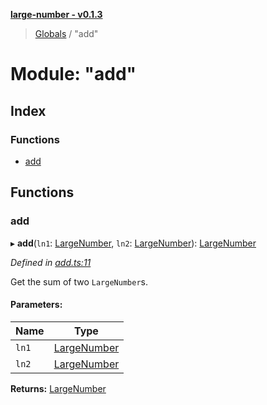 **[large-number - v0.1.3](../README.md)**

> [Globals](../globals.md) / "add"

# Module: "add"

## Index

### Functions

* [add](_add_.md#add)

## Functions

### add

▸ **add**(`ln1`: [LargeNumber](../interfaces/_types_.largenumber.md), `ln2`: [LargeNumber](../interfaces/_types_.largenumber.md)): [LargeNumber](../interfaces/_types_.largenumber.md)

*Defined in [add.ts:11](https://github.com/zimmed/large-number/blob/1a6f6b7/src/add.ts#L11)*

Get the sum of two `LargeNumber`s.

#### Parameters:

Name | Type |
------ | ------ |
`ln1` | [LargeNumber](../interfaces/_types_.largenumber.md) |
`ln2` | [LargeNumber](../interfaces/_types_.largenumber.md) |

**Returns:** [LargeNumber](../interfaces/_types_.largenumber.md)
